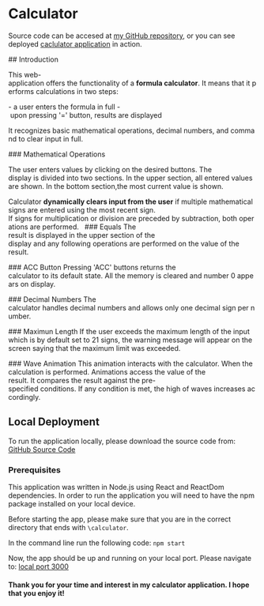 # Calculator

Source code can be accesed at [my GitHub repository](https://github.com/petra-vozarova/calculator),
or you can see deployed [caclulator application](https://petra-vozarova.github.io/calculator/) in action.

## Introduction

This web-application offers the functionality of a **formula calculator**. It means that it performs calculations in two steps: 

- a user enters the formula in full
- upon pressing '=' button, results are displayed

It recognizes basic mathematical operations, decimal numbers, and command to clear input in full. 

### Mathematical Operations

The user enters values by clicking on the desired buttons. The display is divided into two sections. In the upper section, all entered values are shown. In the bottom section,the most current value is shown. 

Calculator **dynamically clears input from the user** if multiple mathematical signs are entered using the most recent sign. If signs for multiplication or division are preceded by subtraction, both operations are performed.
 
### Equals
The result is displayed in the upper section of the display and any following operations are performed on the value of the result.

### ACC Button
Pressing 'ACC' buttons returns the calculator to its default state. All the memory is cleared and number 0 appears on display.

### Decimal Numbers
The calculator handles decimal numbers and allows only one decimal sign per number. 

### Maximun Length
If the user exceeds the maximum length of the input which is by default set to 21 signs, the warning message will appear on the screen saying that the maximum limit was exceeded.

### Wave Animation
This animation interacts with the calculator. When the calculation is performed. Animations access the value of the result. It compares the result against the pre-specified conditions. If any condition is met, the high of waves increases accordingly. 

## Local Deployment

To run the application locally, please download the source code from: [GitHub Source Code](https://github.com/petra-vozarova/calculator)


###  Prerequisites

This application was written in Node.js using React and ReactDom dependencies. In order to run the application you will need to have the npm package installed on your local device.

Before starting the app, please make sure that you are in the correct directory that ends with `\calculator`.

In the command line run the following code:
`npm start`

Now, the app should be up and running on your local port.
Please navigate to:
[local port 3000](http://localhost:3000/calculator)

#### Thank you for your time and interest in my calculator application. I hope that you enjoy it! 


